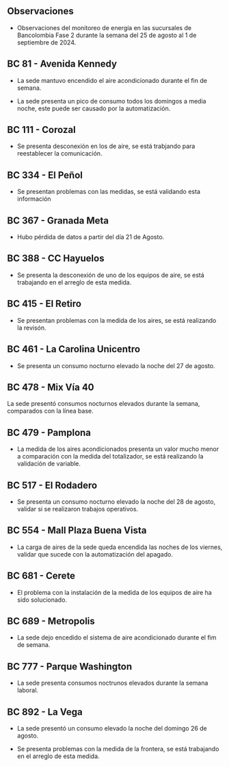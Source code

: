 ## Observaciones

<div align="right">

<!--<span style="font-size: smaller;"> Reporte semanal elaborado 02/01/2024</span> -->

</div>

- Observaciones del monitoreo de energía en las sucursales de Bancolombia Fase 2 durante la semana del 25 de agosto al 1 de septiembre de 2024.

<!--## BC 73 - Pereira

- La sede apagó el sistema de aire una hora mas tarde de lo habitual.-->

<!-- ## BC 79 - La Quinta Ibague -->

 ## BC 81 - Avenida Kennedy

<!--- La sede presentó consumos nocturnos elevados durante las noches del 31 de juilo al 2 de agosto.-->

- La sede mantuvo encendido el aire acondicionado durante el fin de semana. 

- La sede presenta un pico de consumo todos los domingos a media noche, este puede ser causado por la automatización.


## BC 111 - Corozal

- Se presenta desconexión en los de aire, se está trabjando para reestablecer la comunicación.

<!-- - La sede presentó un consumo nocturno elevado la noche del 11 de Marzo. -->
<!-- Se corrige novedad de la carga del AA, para el 2 de mayo se puede tomar sede como referencia. Carga del aire era muy pequeña -->


<!--## BC 115 - Circunvalar Pereira-->

<!-- - La sede mejoró su patrón de consumo.-->

<!--- La sede encendió el equipo de aire acondicionado el dia 19 de agosto, que representa un día festivo.

- Esta sede presenta de forma recurrente el funcionamiento de equipos de aire acondicionado los días festivos.-->

<!-- -El cambio que presento la sede fue porque se pusieron las cargas de los cajeros que siempre funcionan -->

<!-- - La sede modificó su patrón de consumo histórico a partir del 30 de noviembre de 2023, especialmente en lo que respecta a los consumos nocturnos.-->

<!-- Se normaliza la novedad en la carga de aire acondicionado fuera del horario laboral a partir del 25 de noviembre, lo que resultará en una disminución en el consumo de energía y se reflejará en ahorros.-->

<!-- ## BC 138 - Mosquera

- La sede presenta horas de apagado más tarde de lo que se apaga un sucursal normalmente.-->

<!-- ## BC 221 - Soacha

- La sede encendió el equipo de aire acondicionado el dia 19 de agosto, que representa un día festivo. -->

<!-- ## BC 265 Valle de Lili

- La sede apagó los equipos de aire en una hora más tarde de lo normal respecto a la línea base.-->


<!--## BC 332 - Zipaquira

- La sede presentó un consumo nocturno elevado la noche del 21 de Agosto, validar si se realizaron labores de mantenimineto.-->

## BC 334 - El Peñol

- Se presentan problemas con las medidas, se está validando esta información

## BC 367 - Granada Meta 

- Hubo pérdida de datos a partir del día 21 de Agosto.

<!--## BC 384 - Anapoima 

- Los días miércoles la sede apaga a el aire acondicionado a las 20:00 horas se sugiere realizar el apagado al igual que los otros días cuya hora es a las 19:00 horas.-->

<!-- ## BC 385 - Villeta

- La sede encendió el equipo de aire acondicionado el dia 19 de agosto, que representa un día festivo.

- Esta sede presenta de forma recurrente el funcionamiento de equipos de aire acondicionado los días festivos.-->

## BC 388 - CC Hayuelos

- Se presenta la desconexión de uno de los equipos de aire, se está trabajando en el arreglo de esta medida.

## BC 415 - El Retiro

- Se presentan problemas con la medida de los aires, se está realizando la revisón.

## BC 461 - La Carolina Unicentro

- Se presenta un consumo nocturno elevado la noche del 27 de agosto.

## BC 478 - Mix Vía 40 

<!--- La sede presenta un consumos nocturnos elevados durante la semana, el sistema de aires no fue apagado durante las noches de días laborales, validar la razón.-->

La sede presentó consumos nocturnos elevados durante la semana, comparados con la línea base.

## BC 479 - Pamplona

- La medida de los aires acondicionados presenta un valor mucho menor a comparación con la medida del totalizador, se está realizando la validación de variable.

<!--## BC 513 - El Dificil 

- La sede mejoró su patrón de consumo. -->

<!--- La sede presentó consumos elevados los días que representan fin de semana. -->

<!-- - Para la sede se debe validar la instalación de las medidas de los equipos de aire.-->

<!-- - La sede presenta un patrón de consumo irregular, manteniendo el aire encendido en horas nocturnas.-->


<!--## BC 516 - Santa Marta-->


## BC 517 - El Rodadero 

- Se presenta un consumo nocturno elevado la noche del 28 de agosto, validar si se realizaron trabajos operativos.


 ## BC 554 - Mall Plaza Buena Vista

- La carga de aires de la sede queda encendida las noches de los viernes, validar que sucede con la automatización del apagado.

<!--- La sede encendió el equipo de aire acondicionado el dia 19 de agosto, que representa un día festivo.-->

<!-- - La sede presenta un patrón de consumo irregular los días 5 y 6 de julio-->

<!-- - La sede presenta un conumo elevado el día 7 de julio que due domingo.-->

<!--## BC 583 - Riosucio

- El patrón de consumo en los fines de semana mejoró. -->

<!-- ## BC 619 - Plaza del Bosque Ibague-->


## BC 681 - Cerete

- El problema con la instalación de la medida de los equipos de aire ha sido solucionado.
<!-- - Se está validando la instalación de los equipos de medida del aire acondicionado.

- La sede normalizó su patrón de consumo.-->

<!-- ## BC 687 - Planeta Rica

<!-- - La sede presentó un consumo elevedo durante el fin de semana, el aire acondicionado se enciende de manera parcial, validar si se debe a alguna actividad operativa. -->
<!-- - La sede presentó una desconexión de la medida el día 18 de junio, y se reestableció la comunicación el día 21 de junio. -->

## BC 689 - Metropolis 

- La sede dejo encedido el sistema de aire acondicionado durante el fim de semana.

<!--## BC 733 - La Unión Valle

- La sede presentua un consumo nocturno la noche del 15 de agosto-->

<!-- - La sede presenta altos consumos nocturnos durante toda la semana. -->
<!-- ## BC 772 - Caicedonia

- La sede presenta consumos nocturnos elevados durante toda la semana laboral, verficar si fue por problemas en la automatización. -->

<!-- ## BC 775 - Bulevar 54

- El consumo de la sede fue mayor al de la línea base duramnte la semana, probablemente sea causado por el clima.-->

 ## BC 777 - Parque Washington 

<!--- La sede encendió el equipo de aire acondicionado el dia 19 de agosto, que representa un día festivo.

- La sede presenta un consumo nocturno elevado la noche del 19 de agosto.-->

- La sede presenta consumos noctrunos elevados durante la semana laboral.

<!--- Esta sede presenta de forma recurrente el funcionamiento de equipos de aire acondicionado los días festivos.-->

<!-- ## BC 781 - Prado Plaza

- La sede apagó los equipos de aire en una hora más tarde de lo normal respecto a la línea base.-->

<!-- ## BC 802 - Puerto Lopez 

- La sede presenta un pico de consumo el sábado en la mañana.-->

## BC 892 - La Vega

- La sede presentó un consumo elevado la noche del domingo 26 de agosto.

- Se presenta problemas con la medida de la frontera, se está trabajando en el arreglo de esta medida.


<!--## BC - Metropolitan

- La sede encendió el equipo de aire acondicionado el dia 19 de agosto, que representa un día festivo. -->
